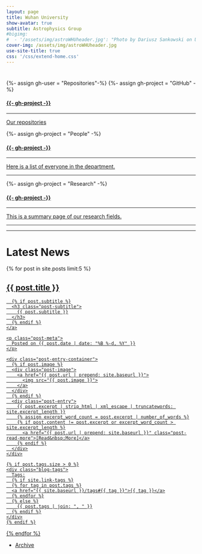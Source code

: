 ```yaml
---
layout: page
title: Wuhan University
show-avatar: true
subtitle: Astrophysics Group
#bigimg:
#  - '/assets/img/astroWHUheader.jpg': "Photo by Dariusz Sankowski on Unsplash"
cover-img: /assets/img/astroWHUheader.jpg
use-site-title: true
css: '/css/extend-home.css'
---
```


<h1 class="text-center"></h1>

<div class="spacer"></div>

<div class="row text-center">
  <div class="col-md-4 col-md-offset-0 col-sm-4 col-sm-offset-0 col-xs-12 col-xs-offset-0 text-center">
    <div class="project-card">
      {%- assign gh-user = "Repositories"-%}
      {%- assign gh-project = "GitHub" -%}
      <a target="_blank" href="https://github.com/astroWHU/{{- gh-project -}}" class="project-link" title="Go to Github Poject Page">
        <span class="fa-stack fa-4x">
          <i class="fa fa-square fa-stack-2x stack-color"></i>
          <i class="fa fa-terminal fa-stack-1x fa-inverse"></i>
        </span>
        <h4>{{- gh-project -}}</h4>
        <hr class="seperator">
        <p class="text-muted">Our repositories</p>
      </a>
    </div>
  </div>
  <div class="col-md-4 col-md-offset-0 col-sm-4 col-sm-offset-0 col-xs-12 col-xs-offset-0 text-center">
    <div class="project-card">
      {%- assign gh-project = "People" -%}
      <a target="_bxlank" href="https://astroWHU.github.io/everyone" class="project-link" title="Meet the People">
        <span class="fa-stack fa-4x">
          <i class="fa fa-square fa-stack-2x stack-color"></i>
          <i class="fa fa-user fa-stack-1x fa-inverse"></i>
        </span>
        <h4>{{- gh-project -}}</h4>
        <hr class="seperator">
        <p class="text-muted">Here is a list of everyone in the department.</p>
        <hr class="seperator">
      </a>
    </div>
  </div>
  <div class="col-md-4 col-md-offset-0 col-sm-4 col-sm-offset-0 col-xs-12 col-xs-offset-0 text-center">
    <div class="project-card">
    {%- assign gh-project = "Research" -%}
      <a target="_blank" href="https://astroWHU.github.io/researchfields" class="project-link" title="Explore our Research">
        <span class="fa-stack fa-4x">
          <i class="fa fa-square fa-stack-2x stack-color"></i>
          <i class="fa fa-area-chart"  aria-hidden="true"></i>
        </span>
        <h4>{{- gh-project -}}</h4>
        <hr class="seperator">
        <p class="text-muted">This is a summary page of our research fields.</p>
        <hr class="seperator">
      </a>
    </div>
  </div>
</div>

----

<h1 class="text-center">Latest News</h1>
<div class="spacer"></div>

<div class="posts-list">
  {% for post in site.posts limit:5 %}
  <article class="post-preview">
    <a href="{{ post.url | prepend: site.baseurl }}">
      <h2 class="post-title">{{ post.title }}</h2>

      {% if post.subtitle %}
      <h3 class="post-subtitle">
        {{ post.subtitle }}
      </h3>
      {% endif %}
    </a>

    <p class="post-meta">
      Posted on {{ post.date | date: "%B %-d, %Y" }}
    </p>

    <div class="post-entry-container">
      {% if post.image %}
      <div class="post-image">
        <a href="{{ post.url | prepend: site.baseurl }}">
          <img src="{{ post.image }}">
        </a>
      </div>
      {% endif %}
      <div class="post-entry">
        {{ post.excerpt | strip_html | xml_escape | truncatewords: site.excerpt_length }}
        {% assign excerpt_word_count = post.excerpt | number_of_words %}
        {% if post.content != post.excerpt or excerpt_word_count > site.excerpt_length %}
          <a href="{{ post.url | prepend: site.baseurl }}" class="post-read-more">[Read&nbsp;More]</a>
        {% endif %}
      </div>
    </div>

    {% if post.tags.size > 0 %}
    <div class="blog-tags">
      Tags:
      {% if site.link-tags %}
      {% for tag in post.tags %}
      <a href="{{ site.baseurl }}/tags#{{ tag }}">{{ tag }}</a>
      {% endfor %}
      {% else %}
        {{ post.tags | join: ", " }}
      {% endif %}
    </div>
    {% endif %}

   </article>
  {% endfor %}
</div>

<ul class="pager main-pager">
  <li>
    <a href="{{site.baseurl}}/blog">Archive </a>
  </li>
</ul>
